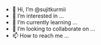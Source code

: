 - 👋 Hi, I’m @sujitkurmii
- 👀 I’m interested in ...
- 🌱 I’m currently learning ...
- 💞️ I’m looking to collaborate on ...
- 📫 How to reach me ...

<!---
sujitkurmii/sujitkurmii is a ✨ special ✨ repository because its `README.md` (this file) appears on your GitHub profile.
You can click the Preview link to take a look at your changes.
--->
